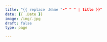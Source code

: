 ```yaml
---
title: "{{ replace .Name "-" " " | title }}"
date: {{ .Date }}
image: /img/.jpg
draft: false
type: page

---
```


